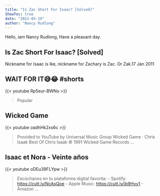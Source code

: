 ```yaml
---
title: "Is Zac Short For Isaac? [Solved]"
ShowToc: true 
date: "2022-03-19"
author: "Nancy Rudlong" 
---
```


Hello, iam Nancy Rudlong, Have a pleasant day.
## Is Zac Short For Isaac? [Solved]
Nickname for Isaac is Ike, nickname for Zachary is Zac. Or Zak.17 Jan 2011

## WAIT FOR IT😅😂 #shorts
{{< youtube Rp5eur-BWNo >}}
>Popular 

## Wicked Game
{{< youtube oadhHk2xs6c >}}
>Provided to YouTube by Universal Music Group Wicked Game · Chris Isaak Best Of Chris Isaak ℗ 1991 Wicked Game Records ...

## Isaac et Nora - Veinte años
{{< youtube oDEu39FLYpw >}}
>Escúchanos en tu plataforma digital favorita: - Spotify: https://cutt.ly/NcAsQoe - Apple Music: https://cutt.ly/ib9Hyy1 - Amazon ...

